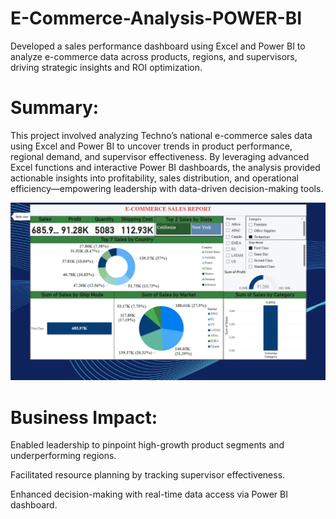 # E-Commerce-Analysis-POWER-BI
Developed a sales performance dashboard using Excel and Power BI to analyze e-commerce data across products, regions, and supervisors, driving strategic insights and ROI optimization.


# Summary:
This project involved analyzing Techno’s national e-commerce sales data using Excel and Power BI to uncover trends in product performance, regional demand, and supervisor effectiveness. By leveraging advanced Excel functions and interactive Power BI dashboards, the analysis provided actionable insights into profitability, sales distribution, and operational efficiency—empowering leadership with data-driven decision-making tools.

![image alt](https://github.com/AnandGKM/E-Commerce-Analysis-POWER-BI/blob/bdd3e71d3f6271a4eaf2133f90672291386e2070/Ecommerce_Sales%20Report.png)

# Business Impact:

Enabled leadership to pinpoint high-growth product segments and underperforming regions.

Facilitated resource planning by tracking supervisor effectiveness.

Enhanced decision-making with real-time data access via Power BI dashboard.
